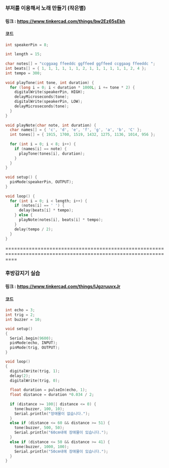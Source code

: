### 부저를 이용해서 노래 만들기 (작은별)
#### 링크 : https://www.tinkercad.com/things/bw2Ez65sEbh
#### 코드
``` c
int speakerPin = 8;
 
int length = 15;
 
char notes[] = "ccggaag ffeeddc ggffeed ggffeed ccggaag ffeeddc "; 
int beats[] = { 1, 1, 1, 1, 1, 1, 2, 1, 1, 1, 1, 1, 1, 2, 4 };
int tempo = 300;
 
void playTone(int tone, int duration) {
  for (long i = 0; i < duration * 1000L; i += tone * 2) {
    digitalWrite(speakerPin, HIGH);
    delayMicroseconds(tone);
    digitalWrite(speakerPin, LOW);
    delayMicroseconds(tone);
  }
}
 
void playNote(char note, int duration) {
  char names[] = { 'c', 'd', 'e', 'f', 'g', 'a', 'b', 'C' };
  int tones[] = { 1915, 1700, 1519, 1432, 1275, 1136, 1014, 956 };
  
  for (int i = 0; i < 8; i++) {
    if (names[i] == note) {
      playTone(tones[i], duration);
    }
  }
}
 
void setup() {
  pinMode(speakerPin, OUTPUT);
}
 
void loop() {
  for (int i = 0; i < length; i++) {
    if (notes[i] == ' ') {
      delay(beats[i] * tempo);
    } else {
      playNote(notes[i], beats[i] * tempo);
    }
    delay(tempo / 2); 
  }
}
``` 
================================================================================================================
### 후방감지기 실습
#### 링크 : https://www.tinkercad.com/things/lJgzruuvxJr
#### 코드
``` c
int echo = 3;
int trig = 2;
int buzzer = 10;

void setup()
{
  Serial.begin(9600);
  pinMode(echo, INPUT);
  pinMode(trig, OUTPUT);
}

void loop()
{
  digitalWrite(trig, 1);
  delay(2);
  digitalWrite(trig, 0);
  
  float duration = pulseIn(echo, 1);
  float distance = duration *0.034 / 2;
  
  if (distance >= 100|| distance <= 0) {
    tone(buzzer, 100, 10);
    Serial.println("장애물이 없습니다.");
  }
  else if (distance <= 60 && distance >= 51) {
  	tone(buzzer, 500, 50);
    Serial.println("60cm내에 장애물이 있습니다.");
  }
  else if (distance <= 50 && distance >= 41) {
  	tone(buzzer, 1000, 100);
    Serial.println("50cm내에 장애물이 있습니다.");
  }
}
``` 
